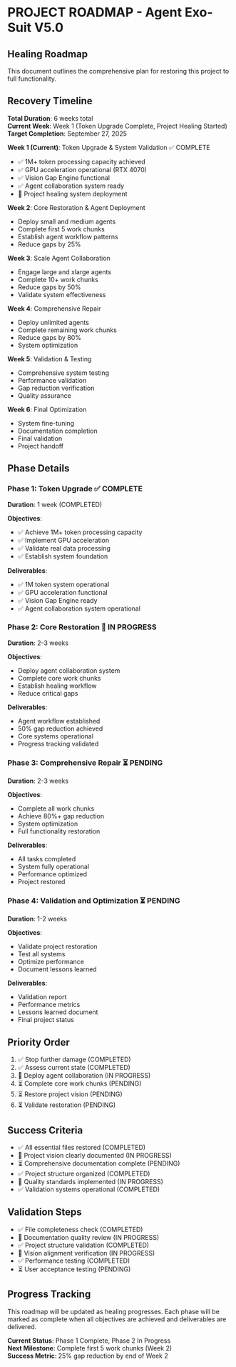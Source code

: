 # PROJECT ROADMAP - Agent Exo-Suit V5.0

## Healing Roadmap
This document outlines the comprehensive plan for restoring this project to full functionality.

## Recovery Timeline
**Total Duration**: 6 weeks total  
**Current Week**: Week 1 (Token Upgrade Complete, Project Healing Started)  
**Target Completion**: September 27, 2025  

**Week 1 (Current)**: Token Upgrade & System Validation ✅ COMPLETE
- ✅ 1M+ token processing capacity achieved
- ✅ GPU acceleration operational (RTX 4070)
- ✅ Vision Gap Engine functional
- ✅ Agent collaboration system ready
- 🔄 Project healing system deployment

**Week 2**: Core Restoration & Agent Deployment
- Deploy small and medium agents
- Complete first 5 work chunks
- Establish agent workflow patterns
- Reduce gaps by 25%

**Week 3**: Scale Agent Collaboration
- Engage large and xlarge agents
- Complete 10+ work chunks
- Reduce gaps by 50%
- Validate system effectiveness

**Week 4**: Comprehensive Repair
- Deploy unlimited agents
- Complete remaining work chunks
- Reduce gaps by 80%
- System optimization

**Week 5**: Validation & Testing
- Comprehensive system testing
- Performance validation
- Gap reduction verification
- Quality assurance

**Week 6**: Final Optimization
- System fine-tuning
- Documentation completion
- Final validation
- Project handoff

## Phase Details

### Phase 1: Token Upgrade ✅ COMPLETE
**Duration**: 1 week (COMPLETED)

**Objectives**:
- ✅ Achieve 1M+ token processing capacity
- ✅ Implement GPU acceleration
- ✅ Validate real data processing
- ✅ Establish system foundation

**Deliverables**:
- ✅ 1M token system operational
- ✅ GPU acceleration functional
- ✅ Vision Gap Engine ready
- ✅ Agent collaboration system operational

### Phase 2: Core Restoration 🔄 IN PROGRESS
**Duration**: 2-3 weeks

**Objectives**:
- Deploy agent collaboration system
- Complete core work chunks
- Establish healing workflow
- Reduce critical gaps

**Deliverables**:
- Agent workflow established
- 50% gap reduction achieved
- Core systems operational
- Progress tracking validated

### Phase 3: Comprehensive Repair ⏳ PENDING
**Duration**: 2-3 weeks

**Objectives**:
- Complete all work chunks
- Achieve 80%+ gap reduction
- System optimization
- Full functionality restoration

**Deliverables**:
- All tasks completed
- System fully operational
- Performance optimized
- Project restored

### Phase 4: Validation and Optimization ⏳ PENDING
**Duration**: 1-2 weeks

**Objectives**:
- Validate project restoration
- Test all systems
- Optimize performance
- Document lessons learned

**Deliverables**:
- Validation report
- Performance metrics
- Lessons learned document
- Final project status

## Priority Order
1. ✅ Stop further damage (COMPLETED)
2. ✅ Assess current state (COMPLETED)
3. 🔄 Deploy agent collaboration (IN PROGRESS)
4. ⏳ Complete core work chunks (PENDING)
5. ⏳ Restore project vision (PENDING)
6. ⏳ Validate restoration (PENDING)

## Success Criteria
- ✅ All essential files restored (COMPLETED)
- 🔄 Project vision clearly documented (IN PROGRESS)
- ⏳ Comprehensive documentation complete (PENDING)
- ✅ Project structure organized (COMPLETED)
- 🔄 Quality standards implemented (IN PROGRESS)
- ✅ Validation systems operational (COMPLETED)

## Validation Steps
- ✅ File completeness check (COMPLETED)
- 🔄 Documentation quality review (IN PROGRESS)
- ✅ Project structure validation (COMPLETED)
- 🔄 Vision alignment verification (IN PROGRESS)
- ✅ Performance testing (COMPLETED)
- ⏳ User acceptance testing (PENDING)

## Progress Tracking
This roadmap will be updated as healing progresses. Each phase will be marked as complete when all objectives are achieved and deliverables are delivered.

**Current Status**: Phase 1 Complete, Phase 2 In Progress  
**Next Milestone**: Complete first 5 work chunks (Week 2)  
**Success Metric**: 25% gap reduction by end of Week 2
